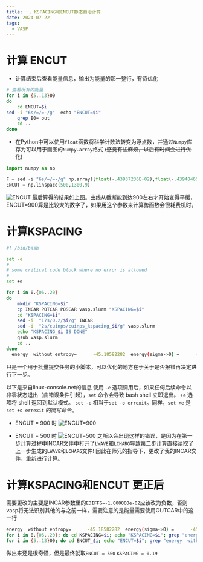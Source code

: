 ```yaml
---
title: 一、KSPACING和ENCUT静态自洽计算
date: 2024-07-22
tags:
  - VASP
---
```


# 计算 ENCUT

- 计算结束后查看能量信息，输出为能量的那一整行，有待优化
```bash
# 查看所有的能量
for i in {5..13}00
do
	cd ENCUT=$i
sed -i "6s/=/=-/g" 	echo "ENCUT=$i"
	grep E0= out
	cd ..
done
```
- 在Python中可以使用`float`函数将科学计数法转变为浮点数，并通过`Numpy`库存为可以用于画图的`Numpy.array`格式
	~~(感觉有些麻烦，以后有时间会进行优化)~~
```python
import numpy as np

F = sed -i "6s/=/=-/g" np.array([float(-.43937236E+02),float(-.43940465E+02),float(-.43941336E+02),float(-.43941810E+02),float(-.43942189E+02),float(-.43942323E+02),float(-.43942176E+02),float(-.43942278E+02),float(-.43942356E+02)])
ENCUT = np.linspace(500,1300,9)
```
![ENCUT](CIPS_ENCUT.png)
最后算得的结果如上图。曲线从截断能到达900左右才开始变得平缓，ENCUT=900算是比较大的数字了，如果用这个参数来计算势函数会很耗费机时。
# 计算KSPACING

```bash
#! /bin/bash

set -e
#
# some critical code block where no error is allowed
#
set +e

for i in 0.{06..20}
do
    mkdir "KSPACING=$i"
    cp INCAR POTCAR POSCAR vasp.slurm "KSPACING=$i"
    cd "KSPACING=$i"
    sed -i  "17s/0.2/$i/g" INCAR
    sed -i  "2s/cuinps/cuinps_kspacing_$i/g" vasp.slurm
    echo "KSPACING_$i IS DONE"
    qsub vasp.slurm
    cd ..
done
  energy  without entropy=      -45.18582282  energy(sigma->0) =      -45.17483400

```
只是一个用于批量提交任务的小脚本，可以优化的地方在于关于是否报错再决定进行下一步。

以下是来自linux-console.net的信息
使用 `-e` 选项调用后，如果任何后续命令以非零状态退出（由错误条件引起），`set` 命令会导致 bash shell 立即退出。 `+e` 选项将 shell 返回到默认模式。 `set -e` 相当于`set -o errexit`。同样，`set +e` 是 `set +o errexit` 的简写命令。

- ENCUT = 900 时
![ENCUT=900](CIPS_900_KSPACING.png)

- ENCUT = 500 时
![ENCUT=500](CIPS_500_KSPACING.png)
之所以会出现这样的错误，是因为在第一步计算过程中INCAR文件中打开了`LWAVE`和`LCHARG`导致第二步计算直接读取了上一步生成的`LWAVE`和`LCHARG`文件!
因此在师兄的指导下，更改了我的INCAR文件，重新进行计算。
# 计算KSPACING和ENCUT 更正后

需要更改的主要是INCAR参数里的`EDIFFG=-1.000000e-02`应该改为负数，否则vasp将无法识别其他的与之前一样，需要注意的是能量需要使用OUTCAR中的这一行
```bash
energy  without entropy=      -45.18582282  energy(sigma->0) =      -45.17483400
for i in 0.{06..20}; do cd KSPACING=$i; echo "KSPACING=$i"; grep "energy  without" OUTCAR; cd ..; done
for i in {5..13}00; do cd ENCUT_$i; echo "ENCUT=$i"; grep "energy  without" OUTCAR; cd ..; done
```

做出来还是很奇怪，但是最终就取`ENCUT = 500` `KSPACING = 0.19`
